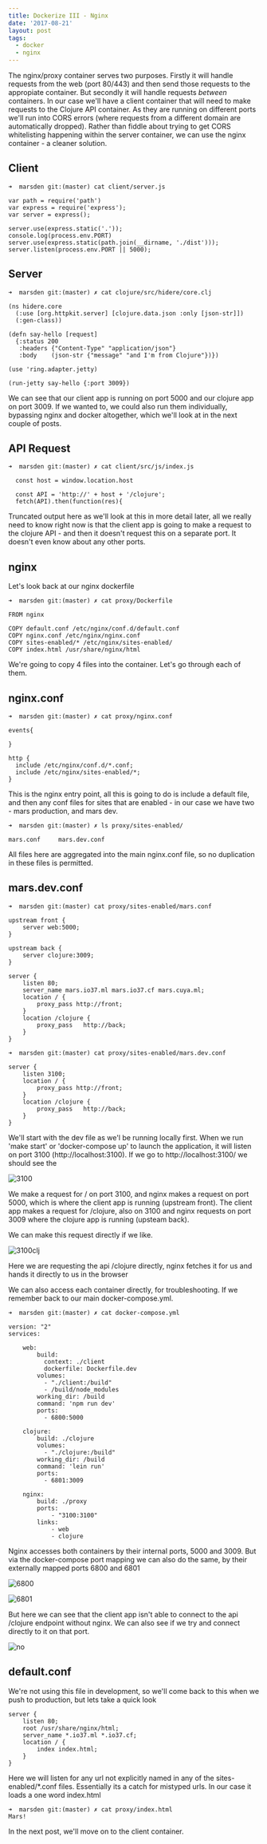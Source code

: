 ```yaml
---
title: Dockerize III - Nginx
date: '2017-08-21'
layout: post
tags: 
  - docker
  - nginx
---
```


The nginx/proxy container serves two purposes. Firstly it will handle requests from the web (port 80/443) and then send those requests to the appropiate container. But secondly it will handle requests *between* containers. In our case we'll have a client container that will need to make requests to the Clojure API container. As they are running on different ports we'll run into CORS errors (where requests from a different domain are automatically dropped). Rather than fiddle about trying to get CORS whitelisting happening within the server container, we can use the nginx container - a cleaner solution.

Client
------

```
➜  marsden git:(master) cat client/server.js
```
```
var path = require('path')
var express = require('express');
var server = express();

server.use(express.static('.'));
console.log(process.env.PORT)
server.use(express.static(path.join(__dirname, './dist')));
server.listen(process.env.PORT || 5000);
```

Server
------

```
➜  marsden git:(master) ✗ cat clojure/src/hidere/core.clj
```
```
(ns hidere.core
  (:use [org.httpkit.server] [clojure.data.json :only [json-str]])
  (:gen-class))

(defn say-hello [request]
  {:status 200
   :headers {"Content-Type" "application/json"}
   :body    (json-str {"message" "and I'm from Clojure"})})

(use 'ring.adapter.jetty)

(run-jetty say-hello {:port 3009})
```

We can see that our client app is running on port 5000 and our clojure app on port 3009. If we wanted to, we could also run them individually, bypassing nginx and docker altogether, which we'll look at in the next couple of posts.

API Request
-----------

```
➜  marsden git:(master) ✗ cat client/src/js/index.js
```
```
  const host = window.location.host

  const API = 'http://' + host + '/clojure';
  fetch(API).then(function(res){
```

Truncated output here as we'll look at this in more detail later, all we really need to know right now is that the client app is going to make a request to the clojure API - and then it doesn't request this on a separate port. It doesn't even know about any other ports.

nginx
-----

Let's look back at our nginx dockerfile

```
➜  marsden git:(master) ✗ cat proxy/Dockerfile
```
```
FROM nginx

COPY default.conf /etc/nginx/conf.d/default.conf
COPY nginx.conf /etc/nginx/nginx.conf
COPY sites-enabled/* /etc/nginx/sites-enabled/
COPY index.html /usr/share/nginx/html
```

We're going to copy 4 files into the container. Let's go through each of them.

nginx.conf
----

```
➜  marsden git:(master) ✗ cat proxy/nginx.conf
```
```
events{

}

http {
  include /etc/nginx/conf.d/*.conf;
  include /etc/nginx/sites-enabled/*;
}
```

This is the nginx entry point, all this is going to do is include a default file, and then any conf files for sites that are enabled - in our case we have two - mars production, and mars dev.

```
➜  marsden git:(master) ✗ ls proxy/sites-enabled/
```
```
mars.conf     mars.dev.conf
```

All files here are aggregated into the main nginx.conf file, so no duplication in these files is permitted.

mars.dev.conf
------

```
➜  marsden git:(master) cat proxy/sites-enabled/mars.conf
```
```
upstream front {
    server web:5000;
}

upstream back {
    server clojure:3009;
}

server {
    listen 80;
    server_name mars.io37.ml mars.io37.cf mars.cuya.ml;
    location / {
        proxy_pass http://front;
    }
    location /clojure {
        proxy_pass   http://back;
    }
}
```
```
➜  marsden git:(master) cat proxy/sites-enabled/mars.dev.conf
```
```
server {
    listen 3100;
    location / {
        proxy_pass http://front;
    }
    location /clojure {
        proxy_pass   http://back;
    }
}
```

We'll start with the dev file as we'l be running locally first. When we run 'make start' or 'docker-compose up' to launch the application, it will listen on port 3100 (http://localhost:3100). If we go to http://localhost:3100/ we should see the

![3100](https://s3.eu-west-2.amazonaws.com/io1937/ghpages/3100.png)

We make a request for / on port 3100, and nginx makes a request on port 5000, which is where the client app is running (upstream front). The client app makes a request for /clojure, also on 3100 and nginx requests on port 3009 where the clojure app is running (upsteam back).

We can make this request directly if we like.

![3100clj](https://s3.eu-west-2.amazonaws.com/io1937/ghpages/3100clj.png)

Here we are requesting the api /clojure directly, nginx fetches it for us and hands it directly to us in the browser

We can also access each container directly, for troubleshooting. If we remember back to our main docker-compose.yml.

```
➜  marsden git:(master) ✗ cat docker-compose.yml
```
```
version: "2"
services:

    web:
        build:
          context: ./client
          dockerfile: Dockerfile.dev
        volumes:
          - "./client:/build"
          - /build/node_modules
        working_dir: /build
        command: 'npm run dev'
        ports:
          - 6800:5000

    clojure:
        build: ./clojure
        volumes:
          - "./clojure:/build"
        working_dir: /build
        command: 'lein run'
        ports:
          - 6801:3009

    nginx:
        build: ./proxy
        ports:
            - "3100:3100"
        links:
            - web
            - clojure
```


Nginx accesses both containers by their internal ports, 5000 and 3009. But via the docker-compose port mapping we can also do the same, by their externally mapped ports 6800 and 6801

![6800](https://s3.eu-west-2.amazonaws.com/io1937/ghpages/6800.png)

![6801](https://s3.eu-west-2.amazonaws.com/io1937/ghpages/6801.png)

But here we can see that the client app isn't able to connect to the api /clojure endpoint without nginx. We can also see if we try and connect directly to it on that port. 

![no](https://s3.eu-west-2.amazonaws.com/io1937/ghpages/no.png)

default.conf
-----

We're not using this file in development, so we'll come back to this when we push to production, but lets take a quick look

```
server { 
    listen 80; 
    root /usr/share/nginx/html;
    server_name *.io37.ml *.io37.cf;
    location / { 
        index index.html;
    } 
}
```

Here we will listen for any url not explicitly named in any of the sites-enabled/*.conf files. Essentially its a catch for mistyped urls. In our case it loads a one word index.html

```
➜  marsden git:(master) ✗ cat proxy/index.html
Mars!
```
In the next post, we'll move on to the client container.








